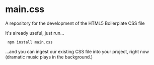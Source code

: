 # main.css
A repository for the development of the HTML5 Boilerplate CSS file

It's already useful, just run...

` npm install main.css`

...and you can ingest our existing CSS file into your project, right now (dramatic music plays in the background.)

